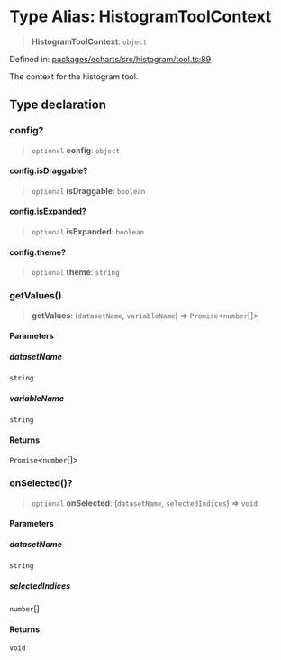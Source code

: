 # Type Alias: HistogramToolContext

> **HistogramToolContext**: `object`

Defined in: [packages/echarts/src/histogram/tool.ts:89](https://github.com/GeoDaCenter/openassistant/blob/0c688d870b87d67f5ae44bc9413af48292a3320a/packages/echarts/src/histogram/tool.ts#L89)

The context for the histogram tool.

## Type declaration

### config?

> `optional` **config**: `object`

#### config.isDraggable?

> `optional` **isDraggable**: `boolean`

#### config.isExpanded?

> `optional` **isExpanded**: `boolean`

#### config.theme?

> `optional` **theme**: `string`

### getValues()

> **getValues**: (`datasetName`, `variableName`) => `Promise`\<`number`[]\>

#### Parameters

##### datasetName

`string`

##### variableName

`string`

#### Returns

`Promise`\<`number`[]\>

### onSelected()?

> `optional` **onSelected**: (`datasetName`, `selectedIndices`) => `void`

#### Parameters

##### datasetName

`string`

##### selectedIndices

`number`[]

#### Returns

`void`
